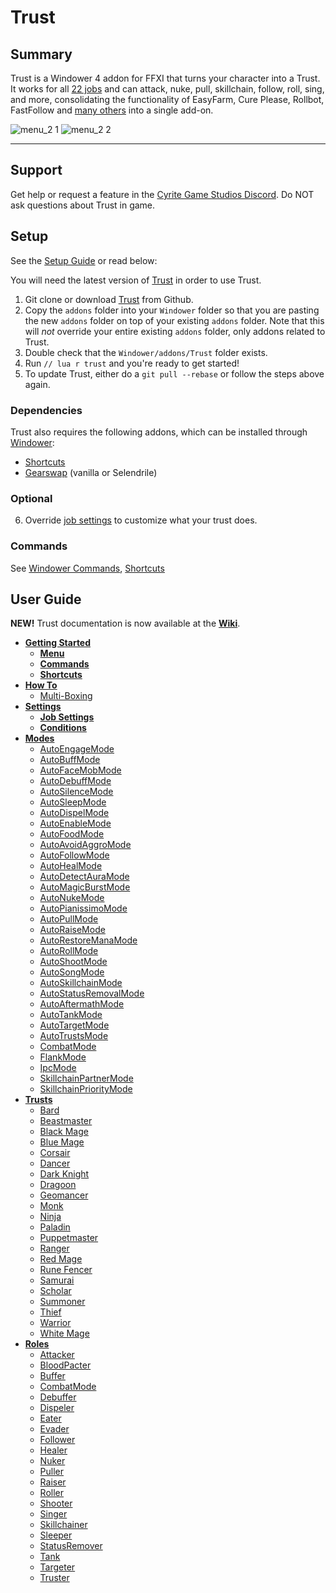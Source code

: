 # Trust

## Summary

Trust is a Windower 4 addon for FFXI that turns your character into a Trust. It works for all [22 jobs](https://github.com/cyritegamestudios/trust/wiki/Trusts) and can attack, nuke, pull, skillchain, follow, roll, sing, and more, consolidating the functionality of EasyFarm, Cure Please, Rollbot, FastFollow and [many others](https://github.com/cyritegamestudios/trust/wiki#why-use-trust) into a single add-on.

![menu_2 1](https://github.com/cyritegamestudios/trust/assets/123847593/6d9fc536-f025-4378-b1a1-fa99dd0b2184)
![menu_2 2](https://github.com/cyritegamestudios/trust/assets/123847593/18c15caa-b88e-4534-80a6-64684916c065)



--------------------------------------------------------------------------------

## Support

Get help or request a feature in the [Cyrite Game Studios Discord](https://discord.gg/CfPxDy759J). Do NOT ask questions about Trust in game.

## Setup

See the [Setup Guide](https://github.com/cyritegamestudios/trust/wiki/Getting-Started#setup) or read below:

You will need the latest version of [Trust](https://github.com/cyritegamestudios/trust/releases) in order to use Trust.

1. Git clone or download [Trust]([https://github.com/cyritegamestudios/trust](https://github.com/cyritegamestudios/trust/releases)) from Github.
2. Copy the `addons` folder into your `Windower` folder so that you are pasting the new `addons` folder on top of your existing `addons` folder. Note that this will *not* override your entire existing `addons` folder, only addons related to Trust.
3. Double check that the `Windower/addons/Trust` folder exists.
4. Run `// lua r trust` and you're ready to get started!
5. To update Trust, either do a `git pull --rebase` or follow the steps above again.

### Dependencies

Trust also requires the following addons, which can be installed through [Windower](https://docs.windower.net/addons/):
* [Shortcuts](https://docs.windower.net/addons/shortcuts/)
* [Gearswap](https://docs.windower.net/addons/gearswap/) (vanilla or Selendrile)

### Optional

6. Override [job settings](https://github.com/cyritegamestudios/trust/wiki/Job-Settings) to customize what your trust does.

### Commands
See [Windower Commands](https://github.com/cyritegamestudios/trust/wiki/Commands), [Shortcuts](https://github.com/cyritegamestudios/trust/wiki/Shortcuts)

## User Guide

**NEW!** Trust documentation is now available at the [**Wiki**](https://github.com/cyritegamestudios/trust/wiki).

* [**Getting Started**](https://github.com/cyritegamestudios/trust/wiki/Getting-Started)
    * [**Menu**](https://github.com/cyritegamestudios/trust/wiki/Menu)
    * [**Commands**](https://github.com/cyritegamestudios/trust/wiki/Commands)
    * [**Shortcuts**](https://github.com/cyritegamestudios/trust/wiki/Shortcuts)
* [**How To**](https://github.com/cyritegamestudios/trust/wiki/How-To)
  * [Multi-Boxing](https://github.com/cyritegamestudios/trust/wiki/Multi-Boxing)
* [**Settings**](https://github.com/cyritegamestudios/trust/wiki/Settings)
    * [**Job Settings**](https://github.com/cyritegamestudios/trust/wiki/Job-Settings)
    * [**Conditions**](https://github.com/cyritegamestudios/trust/wiki/Conditions)
* [**Modes**](https://github.com/cyritegamestudios/trust/wiki/Modes)
  * [AutoEngageMode](https://github.com/cyritegamestudios/trust/wiki/AutoEngageMode)
  * [AutoBuffMode](https://github.com/cyritegamestudios/trust/wiki/AutoBuffMode)
  * [AutoFaceMobMode](https://github.com/cyritegamestudios/trust/wiki/AutoFaceMobMode)
  * [AutoDebuffMode](https://github.com/cyritegamestudios/trust/wiki/AutoDebuffMode)
  * [AutoSilenceMode](https://github.com/cyritegamestudios/trust/wiki/AutoSilenceMode)
  * [AutoSleepMode](https://github.com/cyritegamestudios/trust/wiki/AutoSleepMode)
  * [AutoDispelMode](https://github.com/cyritegamestudios/trust/wiki/AutoDispelMode)
  * [AutoEnableMode](https://github.com/cyritegamestudios/trust/wiki/AutoEnableMode)
  * [AutoFoodMode](https://github.com/cyritegamestudios/trust/wiki/AutoFoodMode)
  * [AutoAvoidAggroMode](https://github.com/cyritegamestudios/trust/wiki/AutoAvoidAggroMode)
  * [AutoFollowMode](https://github.com/cyritegamestudios/trust/wiki/AutoFollowMode)
  * [AutoHealMode](https://github.com/cyritegamestudios/trust/wiki/AutoHealMode)
  * [AutoDetectAuraMode](https://github.com/cyritegamestudios/trust/wiki/AutoDetectAuraMode)
  * [AutoMagicBurstMode](https://github.com/cyritegamestudios/trust/wiki/AutoMagicBurstMode)
  * [AutoNukeMode](https://github.com/cyritegamestudios/trust/wiki/AutoNukeMode)
  * [AutoPianissimoMode](https://github.com/cyritegamestudios/trust/wiki/AutoPianissimoMode)
  * [AutoPullMode](https://github.com/cyritegamestudios/trust/wiki/AutoPullMode)
  * [AutoRaiseMode](https://github.com/cyritegamestudios/trust/wiki/AutoRaiseMode)
  * [AutoRestoreManaMode](https://github.com/cyritegamestudios/trust/wiki/AutoRestoreManaMode)
  * [AutoRollMode](https://github.com/cyritegamestudios/trust/wiki/AutoRollMode)
  * [AutoShootMode](https://github.com/cyritegamestudios/trust/wiki/AutoShootMode)
  * [AutoSongMode](https://github.com/cyritegamestudios/trust/wiki/AutoSongMode)
  * [AutoSkillchainMode](https://github.com/cyritegamestudios/trust/wiki/AutoSkillchainMode)
  * [AutoStatusRemovalMode](https://github.com/cyritegamestudios/trust/wiki/AutoStatusRemovalMode)
  * [AutoAftermathMode](https://github.com/cyritegamestudios/trust/wiki/AutoAftermathMode)
  * [AutoTankMode](https://github.com/cyritegamestudios/trust/wiki/AutoTankMode)
  * [AutoTargetMode](https://github.com/cyritegamestudios/trust/wiki/AutoTargetMode)
  * [AutoTrustsMode](https://github.com/cyritegamestudios/trust/wiki/AutoTrustsMode)
  * [CombatMode](https://github.com/cyritegamestudios/trust/wiki/AutoCombatMode)
  * [FlankMode](https://github.com/cyritegamestudios/trust/wiki/FlankMode)
  * [IpcMode](https://github.com/cyritegamestudios/trust/wiki/IpcMode)
  * [SkillchainPartnerMode](https://github.com/cyritegamestudios/trust/wiki/SkillchainPartnerMode)
  * [SkillchainPriorityMode](https://github.com/cyritegamestudios/trust/wiki/SkillchainPriorityMode)
* [**Trusts**](https://github.com/cyritegamestudios/trust/wiki/Trusts)
    * [Bard](https://github.com/cyritegamestudios/trust/wiki/Bard)
    * [Beastmaster](https://github.com/cyritegamestudios/trust/wiki/Beastmaster)
    * [Black Mage](https://github.com/cyritegamestudios/trust/wiki/Black-Mage)
    * [Blue Mage](https://github.com/cyritegamestudios/trust/wiki/Blue-Mage)
    * [Corsair](https://github.com/cyritegamestudios/trust/wiki/Corsair)
    * [Dancer](https://github.com/cyritegamestudios/trust/wiki/Dancer)
    * [Dark Knight](https://github.com/cyritegamestudios/trust/wiki/Dark-Knight)
    * [Dragoon](https://github.com/cyritegamestudios/trust/wiki/Dragoon)
    * [Geomancer](https://github.com/cyritegamestudios/trust/wiki/Geomancer)
    * [Monk](https://github.com/cyritegamestudios/trust/wiki/Monk)
    * [Ninja](https://github.com/cyritegamestudios/trust/wiki/Ninja)
    * [Paladin](https://github.com/cyritegamestudios/trust/wiki/Paladin)
    * [Puppetmaster](https://github.com/cyritegamestudios/trust/wiki/Puppetmaster)
    * [Ranger](https://github.com/cyritegamestudios/trust/wiki/Ranger)
    * [Red Mage](https://github.com/cyritegamestudios/trust/wiki/Red-Mage)
    * [Rune Fencer](https://github.com/cyritegamestudios/trust/wiki/Rune-Fencer)
    * [Samurai](https://github.com/cyritegamestudios/trust/wiki/Samurai)
    * [Scholar](https://github.com/cyritegamestudios/trust/wiki/Scholar)
    * [Summoner](https://github.com/cyritegamestudios/trust/wiki/Summoner)
    * [Thief](https://github.com/cyritegamestudios/trust/wiki/Thief)
    * [Warrior](https://github.com/cyritegamestudios/trust/wiki/Warrior)
    * [White Mage](https://github.com/cyritegamestudios/trust/wiki/White-Mage)
* [**Roles**](https://github.com/cyritegamestudios/trust/wiki/Roles)
    * [Attacker](https://github.com/cyritegamestudios/trust/wiki/Attacker)
    * [BloodPacter](https://github.com/cyritegamestudios/trust/wiki/BloodPacter)
    * [Buffer](https://github.com/cyritegamestudios/trust/wiki/Buffer)
    * [CombatMode](https://github.com/cyritegamestudios/trust/wiki/CombatMode)
    * [Debuffer](https://github.com/cyritegamestudios/trust/wiki/Debuffer)
    * [Dispeler](https://github.com/cyritegamestudios/trust/wiki/Dispeler)
    * [Eater](https://github.com/cyritegamestudios/trust/wiki/Eater)
    * [Evader](https://github.com/cyritegamestudios/trust/wiki/Evader)
    * [Follower](https://github.com/cyritegamestudios/trust/wiki/Follower)
    * [Healer](https://github.com/cyritegamestudios/trust/wiki/Healer)
    * [Nuker](https://github.com/cyritegamestudios/trust/wiki/Nuker)
    * [Puller](https://github.com/cyritegamestudios/trust/wiki/Puller)
    * [Raiser](https://github.com/cyritegamestudios/trust/wiki/Raiser)
    * [Roller](https://github.com/cyritegamestudios/trust/wiki/Roller)
    * [Shooter](https://github.com/cyritegamestudios/trust/wiki/Shooter)
    * [Singer](https://github.com/cyritegamestudios/trust/wiki/Singer)
    * [Skillchainer](https://github.com/cyritegamestudios/trust/wiki/Skillchainer)
    * [Sleeper](https://github.com/cyritegamestudios/trust/wiki/Sleeper)
    * [StatusRemover](https://github.com/cyritegamestudios/trust/wiki/StatusRemover)
    * [Tank](https://github.com/cyritegamestudios/trust/wiki/Tank)
    * [Targeter](https://github.com/cyritegamestudios/trust/wiki/Targeter)
    * [Truster](https://github.com/cyritegamestudios/trust/wiki/Truster)



